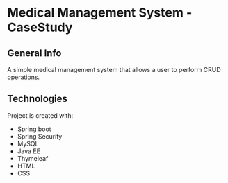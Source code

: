 # Medical Management System - CaseStudy


## General Info
A simple medical management system that allows a user to perform CRUD operations.


## Technologies
Project is created with:
* Spring boot
* Spring Security
* MySQL
* Java EE
* Thymeleaf
* HTML
* CSS
